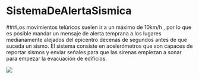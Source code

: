 # SistemaDeAlertaSismica
###Los movimientos telúricos suelen ir a un máximo de 10km/h , por lo que es posible mandar un mensaje de alerta temprana a los lugares medianamente alejados del epicentro decenas de segundos antes de que suceda un sismo. El sistema consiste en acelerómetros que son capaces de reportar sismos y enviar señales para que las sirenas empiezan a sonar para empezar la evacuación de edificios.
<p>
<img align=center src="https://upload.wikimedia.org/wikipedia/commons/thumb/2/29/Love_wave.svg/250px-Love_wave.svg.png" />
